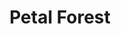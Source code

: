 ---
pid: mp160
title: Petal Forest
location_transcription: Thomas Elementry
coordinates: "[-75.162296845803, 39.912855194005]"
zipcode: '19142'
gen_neighborhood: Southwest Philadelphia
neighborhood: Elmwood,Southwest Philadelphia
outside_phl: 
age: '11'
age_range: 6-13
instagram: 
image_file_name: mp_160.jpg
proposal_transcription: "//Everyone is equal//"
topic: Environment
topic_summary: '0'
type: Other No Form
keywords_other: 
credit: Cheyanne Davis
image_labels: A flower with many petals
twitter: 
facebook: 
permalink: "/monuments/mp160/"
layout: item-page
---